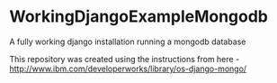 WorkingDjangoExampleMongodb
===========================

A fully working django installation running a mongodb database

This repository was created using the instructions from here - 
http://www.ibm.com/developerworks/library/os-django-mongo/

